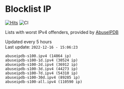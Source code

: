# Blocklist IP

[![Hits](https://hits.seeyoufarm.com/api/count/incr/badge.svg?url=https%3A%2F%2Fgithub.com%2Fborestad%2Fblocklist-ip%2F&count_bg=%2379C83D&title_bg=%23555555&icon=&icon_color=%23E7E7E7&title=hits&edge_flat=false)](https://hits.seeyoufarm.com)  ![CI](https://img.shields.io/github/workflow/status/borestad/blocklist-ip/CI?style=flat-square)

Lists with worst IPv4 offenders, provided by [AbuseIPDB](https://www.abuseipdb.com/)

<!-- FOOTER-PLACEHOLDER -->
Updated every 5 hours<br>
Last update: `2022-12-16 - 15:06:23`
```
abuseipdb-s100.ipv4 (14864 ip)
abuseipdb-s100-1d.ipv4 (30524 ip)
abuseipdb-s100-2d.ipv4 (36912 ip)
abuseipdb-s100-3d.ipv4 (44273 ip)
abuseipdb-s100-7d.ipv4 (54310 ip)
abuseipdb-s100-30d.ipv4 (89285 ip)
abuseipdb-s100-all.ipv4 (110590 ip)
```
